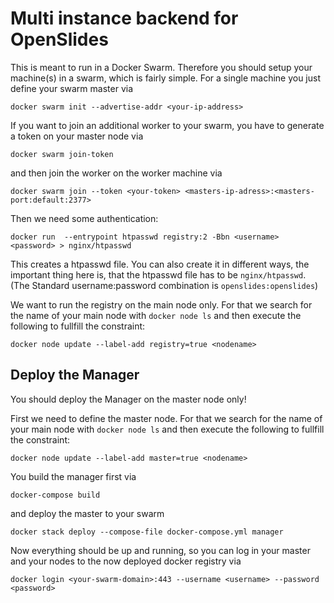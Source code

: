 # Multi instance backend for OpenSlides

This is meant to run in a Docker Swarm. Therefore you should setup your
machine(s) in a swarm, which is fairly simple. For a single machine you just
define your swarm master via

    docker swarm init --advertise-addr <your-ip-address>

If you want to join an additional worker to your swarm, you have to generate a
token on your master node via

    docker swarm join-token

and then join the worker on the worker machine via

    docker swarm join --token <your-token> <masters-ip-adress>:<masters-port:default:2377>


Then we need some authentication:

    docker run  --entrypoint htpasswd registry:2 -Bbn <username> <password> > nginx/htpasswd

This creates a htpasswd file. You can also create it in different ways,
the important thing here is, that the htpasswd file has to be
```nginx/htpasswd```. (The Standard username:password combination is
```openslides:openslides```)

We want to run the registry on the main node only. For that we search for the
name of your main node with ```docker node ls``` and then execute the following
to fullfill the constraint:

    docker node update --label-add registry=true <nodename>

## Deploy the Manager

You should deploy the Manager on the master node only!

First we need to define the master node. For that we search for the
name of your main node with ```docker node ls``` and then execute the following
to fullfill the constraint:

    docker node update --label-add master=true <nodename>

You build the manager first via

    docker-compose build

and deploy the master to your swarm

    docker stack deploy --compose-file docker-compose.yml manager

Now everything should be up and running, so you can log in your master
and your nodes to the now deployed docker registry via

    docker login <your-swarm-domain>:443 --username <username> --password <password>
